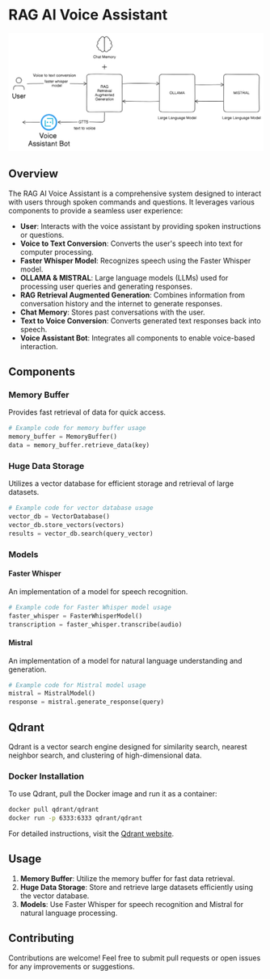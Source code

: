 # RAG AI Voice Assistant

![Block Diagram](image.png)

## Overview

The RAG AI Voice Assistant is a comprehensive system designed to interact with users through spoken commands and questions. It leverages various components to provide a seamless user experience:

- **User**: Interacts with the voice assistant by providing spoken instructions or questions.
- **Voice to Text Conversion**: Converts the user's speech into text for computer processing.
- **Faster Whisper Model**: Recognizes speech using the Faster Whisper model.
- **OLLAMA & MISTRAL**: Large language models (LLMs) used for processing user queries and generating responses.
- **RAG Retrieval Augmented Generation**: Combines information from conversation history and the internet to generate responses.
- **Chat Memory**: Stores past conversations with the user.
- **Text to Voice Conversion**: Converts generated text responses back into speech.
- **Voice Assistant Bot**: Integrates all components to enable voice-based interaction.

## Components

### Memory Buffer

Provides fast retrieval of data for quick access.

```python
# Example code for memory buffer usage
memory_buffer = MemoryBuffer()
data = memory_buffer.retrieve_data(key)
```

### Huge Data Storage

Utilizes a vector database for efficient storage and retrieval of large datasets.

```python
# Example code for vector database usage
vector_db = VectorDatabase()
vector_db.store_vectors(vectors)
results = vector_db.search(query_vector)
```

### Models

#### Faster Whisper

An implementation of a model for speech recognition.

```python
# Example code for Faster Whisper model usage
faster_whisper = FasterWhisperModel()
transcription = faster_whisper.transcribe(audio)
```

#### Mistral

An implementation of a model for natural language understanding and generation.

```python
# Example code for Mistral model usage
mistral = MistralModel()
response = mistral.generate_response(query)
```

## Qdrant

Qdrant is a vector search engine designed for similarity search, nearest neighbor search, and clustering of high-dimensional data.

### Docker Installation

To use Qdrant, pull the Docker image and run it as a container:

```bash
docker pull qdrant/qdrant
docker run -p 6333:6333 qdrant/qdrant
```

For detailed instructions, visit the [Qdrant website](https://qdrant.tech/).

## Usage

1. **Memory Buffer**: Utilize the memory buffer for fast data retrieval.
2. **Huge Data Storage**: Store and retrieve large datasets efficiently using the vector database.
3. **Models**: Use Faster Whisper for speech recognition and Mistral for natural language processing.

## Contributing

Contributions are welcome! Feel free to submit pull requests or open issues for any improvements or suggestions.
